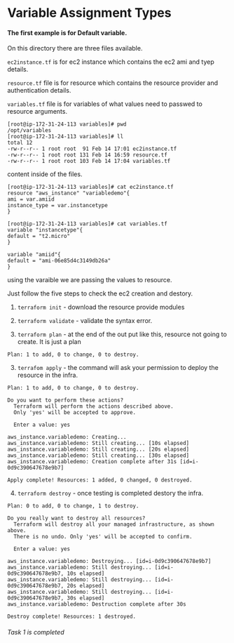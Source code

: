 # Variable Assignment Types

#### The first example is for Default variable.

On this directory there are three files available. 

```ec2instance.tf``` is for ec2 instance which contains the ec2 ami and tyep details.

```resource.tf```  file is for resource which contains  the resource provider and authentication details.

```variables.tf``` file  is for variables of what values need to passwed to resource arguments.

```
[root@ip-172-31-24-113 variables]# pwd
/opt/variables
[root@ip-172-31-24-113 variables]# ll
total 12
-rw-r--r-- 1 root root  91 Feb 14 17:01 ec2instance.tf
-rw-r--r-- 1 root root 131 Feb 14 16:59 resource.tf
-rw-r--r-- 1 root root 103 Feb 14 17:04 variables.tf
```

content inside of the files.

```
[root@ip-172-31-24-113 variables]# cat ec2instance.tf
resource "aws_instance" "variabledemo"{
ami = var.amiid
instance_type = var.instancetype
}

[root@ip-172-31-24-113 variables]# cat variables.tf
variable "instancetype"{
default = "t2.micro"
}

variable "amiid"{
default = "ami-06e85d4c3149db26a"
}
```

using the varaible we are passing the values to resource.

Just follow the five steps to check the ec2 creation and destory.

1) ```terraform init``` - download the resource provide modules

2) ```terraform validate```  - validate the syntax error.

3) ```terraform plan```  - at the end of the out put like this, resource not going to create. It is just a plan

```
Plan: 1 to add, 0 to change, 0 to destroy.
```

3) ```terrafom apply``` - the command will ask your permission to deploy the resource in the infra.

```
Plan: 1 to add, 0 to change, 0 to destroy.

Do you want to perform these actions?
  Terraform will perform the actions described above.
  Only 'yes' will be accepted to approve.

  Enter a value: yes
  
aws_instance.variabledemo: Creating...
aws_instance.variabledemo: Still creating... [10s elapsed]
aws_instance.variabledemo: Still creating... [20s elapsed]
aws_instance.variabledemo: Still creating... [30s elapsed]
aws_instance.variabledemo: Creation complete after 31s [id=i-0d9c390647678e9b7]

Apply complete! Resources: 1 added, 0 changed, 0 destroyed.
```

4) ```terraform destroy``` - once testing is completed destory the infra.

```
Plan: 0 to add, 0 to change, 1 to destroy.

Do you really want to destroy all resources?
  Terraform will destroy all your managed infrastructure, as shown above.
  There is no undo. Only 'yes' will be accepted to confirm.

  Enter a value: yes

aws_instance.variabledemo: Destroying... [id=i-0d9c390647678e9b7]
aws_instance.variabledemo: Still destroying... [id=i-0d9c390647678e9b7, 10s elapsed]
aws_instance.variabledemo: Still destroying... [id=i-0d9c390647678e9b7, 20s elapsed]
aws_instance.variabledemo: Still destroying... [id=i-0d9c390647678e9b7, 30s elapsed]
aws_instance.variabledemo: Destruction complete after 30s

Destroy complete! Resources: 1 destroyed.
```
###### Task 1 is completed 
